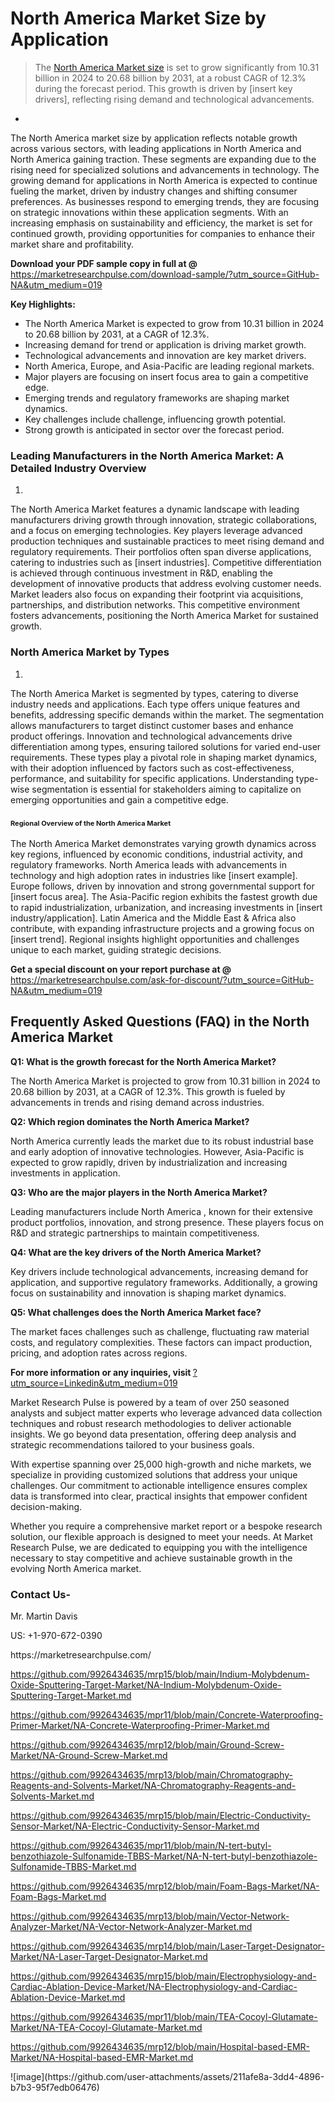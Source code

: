 <h1>North America  Market&nbsp;Size by Application</h1><blockquote><p>The <a href="https://marketresearchpulse.com/download-sample/?utm_source=GitHub-NA&amp;utm_medium=019">North America  Market size</a> is set to grow significantly from 10.31 billion in 2024 to 20.68 billion by 2031, at a robust CAGR of 12.3% during the forecast period. This growth is driven by [insert key drivers], reflecting rising demand and technological advancements.</p></blockquote><ul><li></li></ul><p>The North America  market size by application reflects notable growth across various sectors, with leading applications in North America  and North America  gaining traction. These segments are expanding due to the rising need for specialized solutions and advancements in technology. The growing demand for applications in North America  is expected to continue fueling the market, driven by industry changes and shifting consumer preferences. As businesses respond to emerging trends, they are focusing on strategic innovations within these application segments. With an increasing emphasis on sustainability and efficiency, the market is set for continued growth, providing opportunities for companies to enhance their market share and profitability.</p><p><strong>Download your PDF sample copy in full at @ </strong><a href="https://marketresearchpulse.com/download-sample/?utm_source=GitHub-NA&amp;utm_medium=019">https://marketresearchpulse.com/download-sample/?utm_source=GitHub-NA&amp;utm_medium=019</a></p><p><strong>Key Highlights: </strong></p><ul><li>The North America  Market is expected to grow from 10.31 billion in 2024 to 20.68 billion by 2031, at a CAGR of 12.3%.</li><li>Increasing demand for trend or application is driving market growth.</li><li>Technological advancements and innovation are key market drivers.</li><li>North America, Europe, and Asia-Pacific are leading regional markets.</li><li>Major players are focusing on insert focus area to gain a competitive edge.</li><li>Emerging trends and regulatory frameworks are shaping market dynamics.</li><li>Key challenges include challenge, influencing growth potential.</li><li>Strong growth is anticipated in sector over the forecast period.</li></ul><h3>Leading Manufacturers in the North America  Market: A Detailed Industry Overview</h3><ol><li></li></ol><div class="flex max-w-full flex-col flex-grow"><div class="min-h-8 text-message flex w-full flex-col items-end gap-2 whitespace-normal break-words [.text-message+&amp;]:mt-5" dir="auto" data-message-author-role="assistant" data-message-id="fd8432e4-4910-450d-b182-61b7bfb0a01f" data-message-model-slug="gpt-4o"><div class="flex w-full flex-col gap-1 empty:hidden first:pt-[3px]"><div class="markdown prose w-full break-words dark:prose-invert light"><p>The North America  Market features a dynamic landscape with leading manufacturers driving growth through innovation, strategic collaborations, and a focus on emerging technologies. Key players leverage advanced production techniques and sustainable practices to meet rising demand and regulatory requirements. Their portfolios often span diverse applications, catering to industries such as [insert industries]. Competitive differentiation is achieved through continuous investment in R&amp;D, enabling the development of innovative products that address evolving customer needs. Market leaders also focus on expanding their footprint via acquisitions, partnerships, and distribution networks. This competitive environment fosters advancements, positioning the North America  Market for sustained growth.</p></div></div></div></div><h3>North America  Market by Types</h3><ol><li></li></ol><div class="flex max-w-full flex-col flex-grow"><div class="min-h-8 text-message flex w-full flex-col items-end gap-2 whitespace-normal break-words [.text-message+&amp;]:mt-5" dir="auto" data-message-author-role="assistant" data-message-id="084470be-0bb7-4664-bddf-5156b4f41249" data-message-model-slug="gpt-4o-mini"><div class="flex w-full flex-col gap-1 empty:hidden first:pt-[3px]"><div class="markdown prose w-full break-words dark:prose-invert light"><p>The North America  Market is segmented by types, catering to diverse industry needs and applications. Each type offers unique features and benefits, addressing specific demands within the market. The segmentation allows manufacturers to target distinct customer bases and enhance product offerings. Innovation and technological advancements drive differentiation among types, ensuring tailored solutions for varied end-user requirements. These types play a pivotal role in shaping market dynamics, with their adoption influenced by factors such as cost-effectiveness, performance, and suitability for specific applications. Understanding type-wise segmentation is essential for stakeholders aiming to capitalize on emerging opportunities and gain a competitive edge.</p></div></div></div></div><h3><span style="font-size: 11px;">Regional Overview of the North America  Market</span></h3><div class="flex max-w-full flex-col flex-grow"><div class="min-h-8 text-message flex w-full flex-col items-end gap-2 whitespace-normal break-words [.text-message+&amp;]:mt-5" dir="auto" data-message-author-role="assistant" data-message-id="e9038762-ce64-4e30-91c9-9bd413514231" data-message-model-slug="gpt-4o-mini"><div class="flex w-full flex-col gap-1 empty:hidden first:pt-[3px]"><div class="markdown prose w-full break-words dark:prose-invert light"><p>The North America  Market demonstrates varying growth dynamics across key regions, influenced by economic conditions, industrial activity, and regulatory frameworks. North America leads with advancements in technology and high adoption rates in industries like [insert example]. Europe follows, driven by innovation and strong governmental support for [insert focus area]. The Asia-Pacific region exhibits the fastest growth due to rapid industrialization, urbanization, and increasing investments in [insert industry/application]. Latin America and the Middle East &amp; Africa also contribute, with expanding infrastructure projects and a growing focus on [insert trend]. Regional insights highlight opportunities and challenges unique to each market, guiding strategic decisions.</p></div></div></div></div><p><strong>Get a special discount on your report purchase at @ </strong><a href="https://marketresearchpulse.com/ask-for-discount/?utm_source=GitHub-NA&amp;utm_medium=019">https://marketresearchpulse.com/ask-for-discount/?utm_source=GitHub-NA&amp;utm_medium=019</a></p><h2>Frequently Asked Questions (FAQ) in the North America  Market</h2><p><strong>Q1: What is the growth forecast for the North America  Market?</strong></p><p>The North America  Market is projected to grow from 10.31 billion in 2024 to 20.68 billion by 2031, at a CAGR of 12.3%. This growth is fueled by advancements in trends and rising demand across industries.</p><p><strong>Q2: Which region dominates the North America  Market?</strong></p><p>North America currently leads the market due to its robust industrial base and early adoption of innovative technologies. However, Asia-Pacific is expected to grow rapidly, driven by industrialization and increasing investments in application.</p><p><strong>Q3: Who are the major players in the North America  Market?</strong></p><p>Leading manufacturers include North America , known for their extensive product portfolios, innovation, and strong presence. These players focus on R&amp;D and strategic partnerships to maintain competitiveness.</p><p><strong>Q4: What are the key drivers of the North America  Market?</strong></p><p>Key drivers include technological advancements, increasing demand for application, and supportive regulatory frameworks. Additionally, a growing focus on sustainability and innovation is shaping market dynamics.</p><p><strong>Q5: What challenges does the North America  Market face?</strong></p><p>The market faces challenges such as challenge, fluctuating raw material costs, and regulatory complexities. These factors can impact production, pricing, and adoption rates across regions.</p><p><strong>For more information or any inquiries, visit&nbsp;</strong><a href="?utm_source=Linkedin&utm_medium=019">?utm_source=Linkedin&utm_medium=019</a></p><p>Market Research Pulse is powered by a team of over 250 seasoned analysts and subject matter experts who leverage advanced data collection techniques and robust research methodologies to deliver actionable insights. We go beyond data presentation, offering deep analysis and strategic recommendations tailored to your business goals.</p><p>With expertise spanning over 25,000 high-growth and niche markets, we specialize in providing customized solutions that address your unique challenges. Our commitment to actionable intelligence ensures complex data is transformed into clear, practical insights that empower confident decision-making.</p><p>Whether you require a comprehensive market report or a bespoke research solution, our flexible approach is designed to meet your needs. At Market Research Pulse, we are dedicated to equipping you with the intelligence necessary to stay competitive and achieve sustainable growth in the evolving North America  market.</p><h3><strong>Contact Us-</strong></h3><p>Mr. Martin Davis</p><p>US: +1-970-672-0390</p><p>https://marketresearchpulse.com/</p><p><a href="https://github.com/9926434635/mrp15/blob/main/Indium-Molybdenum-Oxide-Sputtering-Target-Market/NA-Indium-Molybdenum-Oxide-Sputtering-Target-Market.md">https://github.com/9926434635/mrp15/blob/main/Indium-Molybdenum-Oxide-Sputtering-Target-Market/NA-Indium-Molybdenum-Oxide-Sputtering-Target-Market.md</a></p><p><a href="https://github.com/9926434635/mpr11/blob/main/Concrete-Waterproofing-Primer-Market/NA-Concrete-Waterproofing-Primer-Market.md">https://github.com/9926434635/mpr11/blob/main/Concrete-Waterproofing-Primer-Market/NA-Concrete-Waterproofing-Primer-Market.md</a></p><p><a href="https://github.com/9926434635/mrp12/blob/main/Ground-Screw-Market/NA-Ground-Screw-Market.md">https://github.com/9926434635/mrp12/blob/main/Ground-Screw-Market/NA-Ground-Screw-Market.md</a></p><p><a href="https://github.com/9926434635/mrp13/blob/main/Chromatography-Reagents-and-Solvents-Market/NA-Chromatography-Reagents-and-Solvents-Market.md">https://github.com/9926434635/mrp13/blob/main/Chromatography-Reagents-and-Solvents-Market/NA-Chromatography-Reagents-and-Solvents-Market.md</a></p><p><a href="https://github.com/9926434635/mrp15/blob/main/Electric-Conductivity-Sensor-Market/NA-Electric-Conductivity-Sensor-Market.md">https://github.com/9926434635/mrp15/blob/main/Electric-Conductivity-Sensor-Market/NA-Electric-Conductivity-Sensor-Market.md</a></p><p><a href="https://github.com/9926434635/mpr11/blob/main/N-tert-butyl-benzothiazole-Sulfonamide-TBBS-Market/NA-N-tert-butyl-benzothiazole-Sulfonamide-TBBS-Market.md">https://github.com/9926434635/mpr11/blob/main/N-tert-butyl-benzothiazole-Sulfonamide-TBBS-Market/NA-N-tert-butyl-benzothiazole-Sulfonamide-TBBS-Market.md</a></p><p><a href="https://github.com/9926434635/mrp12/blob/main/Foam-Bags-Market/NA-Foam-Bags-Market.md">https://github.com/9926434635/mrp12/blob/main/Foam-Bags-Market/NA-Foam-Bags-Market.md</a></p><p><a href="https://github.com/9926434635/mrp13/blob/main/Vector-Network-Analyzer-Market/NA-Vector-Network-Analyzer-Market.md">https://github.com/9926434635/mrp13/blob/main/Vector-Network-Analyzer-Market/NA-Vector-Network-Analyzer-Market.md</a></p><p><a href="https://github.com/9926434635/mrp14/blob/main/Laser-Target-Designator-Market/NA-Laser-Target-Designator-Market.md">https://github.com/9926434635/mrp14/blob/main/Laser-Target-Designator-Market/NA-Laser-Target-Designator-Market.md</a></p><p><a href="https://github.com/9926434635/mrp15/blob/main/Electrophysiology-and-Cardiac-Ablation-Device-Market/NA-Electrophysiology-and-Cardiac-Ablation-Device-Market.md">https://github.com/9926434635/mrp15/blob/main/Electrophysiology-and-Cardiac-Ablation-Device-Market/NA-Electrophysiology-and-Cardiac-Ablation-Device-Market.md</a></p><p><a href="https://github.com/9926434635/mpr11/blob/main/TEA-Cocoyl-Glutamate-Market/NA-TEA-Cocoyl-Glutamate-Market.md">https://github.com/9926434635/mpr11/blob/main/TEA-Cocoyl-Glutamate-Market/NA-TEA-Cocoyl-Glutamate-Market.md</a></p><p><a href="https://github.com/9926434635/mrp12/blob/main/Hospital-based-EMR-Market/NA-Hospital-based-EMR-Market.md">https://github.com/9926434635/mrp12/blob/main/Hospital-based-EMR-Market/NA-Hospital-based-EMR-Market.md</a></p>
![image](https://github.com/user-attachments/assets/211afe8a-3dd4-4896-b7b3-95f7edb06476)
